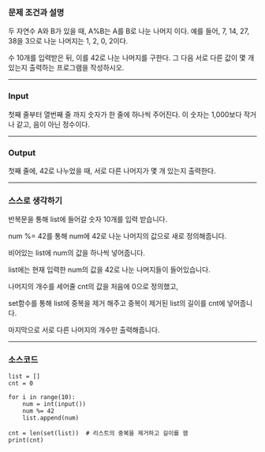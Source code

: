 ### **문제 조건과 설명**

두 자연수 A와 B가 있을 때, A%B는 A를 B로 나눈 나머지 이다. 예를 들어, 7, 14, 27, 38을 3으로 나눈 나머지는 1, 2, 0, 2이다.

수 10개를 입력받은 뒤, 이를 42로 나눈 나머지를 구한다. 그 다음 서로 다른 값이 몇 개 있는지 출력하는 프로그램을 작성하시오.

---

### **Input**

첫째 줄부터 열번째 줄 까지 숫자가 한 줄에 하나씩 주어진다. 이 숫자는 1,000보다 작거나 같고, 음이 아닌 정수이다.

---

### **Output**

첫째 줄에, 42로 나누었을 때, 서로 다른 나머지가 몇 개 있는지 출력한다.

---

### **스스로 생각하기**

반복문을 통해 list에 들어갈 숫자 10개를 입력 받습니다.

num %= 42를 통해 num에 42로 나눈 나머지의 값으로 새로 정의해줍니다.

비어있는 list에 num의 값을 하나씩 넣어줍니다.

list에는 현재 입력한 num의 값을 42로 나눈 나머지들이 들어있습니다.

나머지의 개수를 세어줄 cnt의 값을 처음에 0으로 정의했고,

set함수를 통해 list에 중복을 제거 해주고 중복이 제거된 list의 길이를 cnt에 넣어줍니다.

마지막으로 서로 다른 나머지의 개수만 출력해줍니다.

---

### **소스코드**

```
list = []
cnt = 0

for i in range(10):
    num = int(input())
    num %= 42
    list.append(num)

cnt = len(set(list))  # 리스트의 중복을 제거하고 길이를 잼
print(cnt)
```
